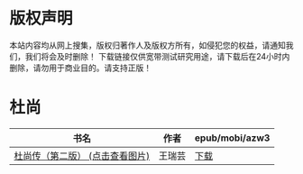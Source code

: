 # 版权声明

本站内容均从网上搜集，版权归著作人及版权方所有，如侵犯您的权益，请通知我们，我们将会及时删除！ 下载链接仅供宽带测试研究用途，请下载后在24小时内删除，请勿用于商业目的。请支持正版！

# 杜尚

| 书名 | 作者 | epub/mobi/azw3 |
| --- | --- | --- |
| [杜尚传（第二版） (点击查看图片)](https://www.dushupai.com/attachment/2024/06/08/fa1c626e61c50893.jpg) | 王瑞芸 | [下载](https://url89.ctfile.com/f/31084289-1357044862-f93665?p=8866) |
